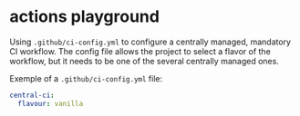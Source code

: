 # actions playground

Using `.github/ci-config.yml` to configure a centrally managed, mandatory CI workflow. The config file allows the project to select a flavor of the workflow, but it needs to be one of the several centrally managed ones.

Exemple of a `.github/ci-config.yml` file:

```yaml
central-ci:
  flavour: vanilla
```

